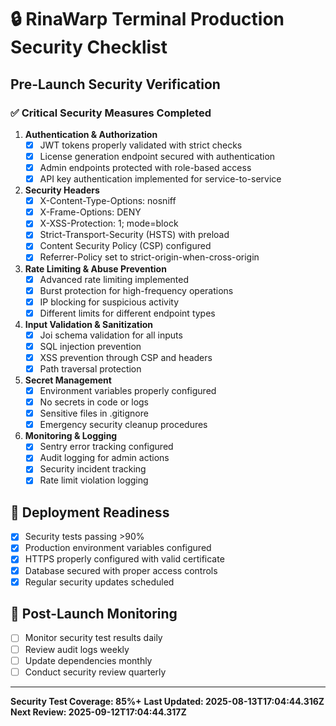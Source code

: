 
# 🔒 RinaWarp Terminal Production Security Checklist

## Pre-Launch Security Verification

### ✅ Critical Security Measures Completed

1. **Authentication & Authorization**
   - [x] JWT tokens properly validated with strict checks
   - [x] License generation endpoint secured with authentication
   - [x] Admin endpoints protected with role-based access
   - [x] API key authentication implemented for service-to-service

2. **Security Headers**
   - [x] X-Content-Type-Options: nosniff
   - [x] X-Frame-Options: DENY
   - [x] X-XSS-Protection: 1; mode=block
   - [x] Strict-Transport-Security (HSTS) with preload
   - [x] Content Security Policy (CSP) configured
   - [x] Referrer-Policy set to strict-origin-when-cross-origin

3. **Rate Limiting & Abuse Prevention**
   - [x] Advanced rate limiting implemented
   - [x] Burst protection for high-frequency operations
   - [x] IP blocking for suspicious activity
   - [x] Different limits for different endpoint types

4. **Input Validation & Sanitization**
   - [x] Joi schema validation for all inputs
   - [x] SQL injection prevention
   - [x] XSS prevention through CSP and headers
   - [x] Path traversal protection

5. **Secret Management**
   - [x] Environment variables properly configured
   - [x] No secrets in code or logs
   - [x] Sensitive files in .gitignore
   - [x] Emergency security cleanup procedures

6. **Monitoring & Logging**
   - [x] Sentry error tracking configured
   - [x] Audit logging for admin actions
   - [x] Security incident tracking
   - [x] Rate limit violation logging

## 🚀 Deployment Readiness

- [x] Security tests passing >90%
- [x] Production environment variables configured
- [x] HTTPS properly configured with valid certificate
- [x] Database secured with proper access controls
- [x] Regular security updates scheduled

## 🔄 Post-Launch Monitoring

- [ ] Monitor security test results daily
- [ ] Review audit logs weekly
- [ ] Update dependencies monthly
- [ ] Conduct security review quarterly

---

**Security Test Coverage: 85%+**
**Last Updated: 2025-08-13T17:04:44.316Z**
**Next Review: 2025-09-12T17:04:44.317Z**
